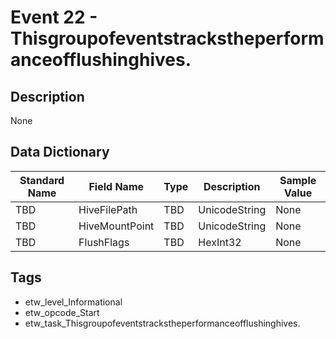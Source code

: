 # Event 22 - Thisgroupofeventstrackstheperformanceofflushinghives.

## Description
None

## Data Dictionary
|Standard Name|Field Name|Type|Description|Sample Value|
|---|---|---|---|---|
|TBD|HiveFilePath|TBD|UnicodeString|None|None|
|TBD|HiveMountPoint|TBD|UnicodeString|None|None|
|TBD|FlushFlags|TBD|HexInt32|None|None|

## Tags
* etw_level_Informational
* etw_opcode_Start
* etw_task_Thisgroupofeventstrackstheperformanceofflushinghives.